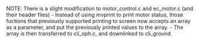 NOTE: There is a slight modification to motor_control.c and ec_motor.c (and their header files)
	- Instead of using mvprint to print motor status, those fuctions that previously supported printing to screen now accepts an array as a parameter, and put the previously printed values to the array.
	- The array is then transferred to cli_oph.c, and downlinked to cli_ground.
